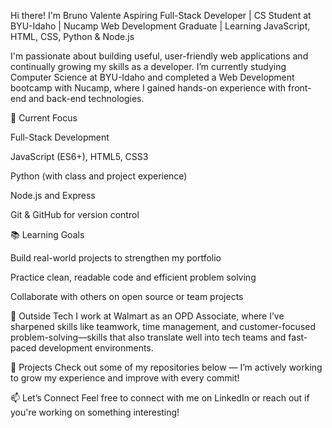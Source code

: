 Hi there! I'm Bruno Valente
Aspiring Full-Stack Developer | CS Student at BYU-Idaho | Nucamp Web Development Graduate | Learning JavaScript, HTML, CSS, Python & Node.js

I'm passionate about building useful, user-friendly web applications and continually growing my skills as a developer. I’m currently studying Computer Science at BYU-Idaho and completed a Web Development bootcamp with Nucamp, where I gained hands-on experience with front-end and back-end technologies.

🔧 Current Focus

Full-Stack Development

JavaScript (ES6+), HTML5, CSS3

Python (with class and project experience)

Node.js and Express

Git & GitHub for version control

📚 Learning Goals

Build real-world projects to strengthen my portfolio

Practice clean, readable code and efficient problem solving

Collaborate with others on open source or team projects

🌱 Outside Tech
I work at Walmart as an OPD Associate, where I’ve sharpened skills like teamwork, time management, and customer-focused problem-solving—skills that also translate well into tech teams and fast-paced development environments.

🚀 Projects
Check out some of my repositories below — I’m actively working to grow my experience and improve with every commit!

📫 Let’s Connect
Feel free to connect with me on LinkedIn or reach out if you're working on something interesting!

